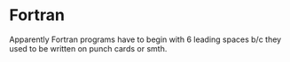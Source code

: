 Fortran
=======

Apparently Fortran programs have to begin with 6 leading spaces b/c they used to be written on punch cards or smth.
